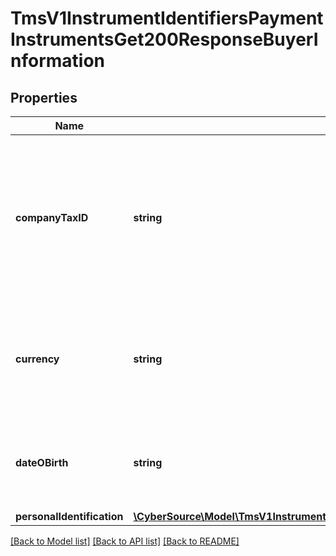 # TmsV1InstrumentIdentifiersPaymentInstrumentsGet200ResponseBuyerInformation

## Properties
Name | Type | Description | Notes
------------ | ------------- | ------------- | -------------
**companyTaxID** | **string** | Tax identifier for the customer’s company.  **Important**: Contact your TeleCheck representative to find out whether this field is required or optional. | [optional] 
**currency** | **string** | Currency used by the customer. Accepts input in the ISO 4217 standard, stores as ISO 4217 Alpha. | [optional] 
**dateOBirth** | **string** | Date of birth of the customer.  Format: &#x60;YYYY-MM-DD&#x60; or &#x60;YYYYMMDD&#x60; | [optional] 
**personalIdentification** | [**\CyberSource\Model\TmsV1InstrumentIdentifiersPaymentInstrumentsGet200ResponseBuyerInformationPersonalIdentification[]**](TmsV1InstrumentIdentifiersPaymentInstrumentsGet200ResponseBuyerInformationPersonalIdentification.md) |  | [optional] 

[[Back to Model list]](../README.md#documentation-for-models) [[Back to API list]](../README.md#documentation-for-api-endpoints) [[Back to README]](../README.md)



